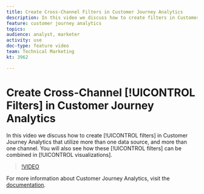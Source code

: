 ```yaml
---
title: Create Cross-Channel Filters in Customer Journey Analytics
description: In this video we discuss how to create filters in Customer Journey Analytics that utilize more than one data source, and more than one channel. You will also see how these filters can be combined in visualizations.
feature: customer journey analytics
topics: 
audience: analyst, marketer
activity: use
doc-type: feature video
team: Technical Marketing
kt: 3962

---
```


# Create Cross-Channel [!UICONTROL Filters] in Customer Journey Analytics

In this video we discuss how to create [!UICONTROL filters] in Customer Journey Analytics that utilize more than one data source, and more than one channel. You will also see how these [!UICONTROL filters] can be combined in [!UICONTROL visualizations].

>[!VIDEO](https://video.tv.adobe.com/v/31983/?quality=12)

For more information about Customer Journey Analytics, visit the [documentation](https://docs.adobe.com/content/help/en/analytics-platform/using/cja-landing.html).
